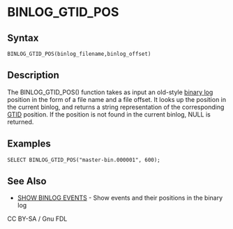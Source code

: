 # BINLOG\_GTID\_POS

## Syntax

```
BINLOG_GTID_POS(binlog_filename,binlog_offset)
```

## Description

The BINLOG\_GTID\_POS() function takes as input an old-style [binary log](../../../../server-management/server-monitoring-logs/binary-log/) position in the form of a file name and a file offset. It looks up the position in the current binlog, and returns a string representation of the corresponding [GTID](../../../../ha-and-performance/standard-replication/gtid.md) position. If the position is not found in the current binlog, NULL is returned.

## Examples

```
SELECT BINLOG_GTID_POS("master-bin.000001", 600);
```

## See Also

* [SHOW BINLOG EVENTS](../../../sql-statements/administrative-sql-statements/show/show-binlog-events.md) - Show events and their positions in the binary log

CC BY-SA / Gnu FDL
